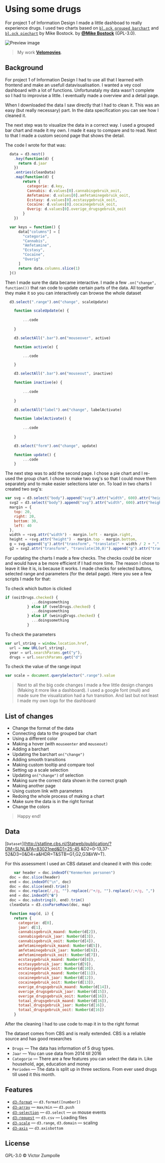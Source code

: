 # Using some drugs

For project 1 of Information Design I made a little dashboad to really experience drugs. I used two charts based on [`bl.ock grouped barchart`](https://bl.ocks.org/mbostock/3887051) and [`bl.ock piechart`](https://bl.ocks.org/mbostock/3887235) by Mike Bostock. by
[**@Mike Bostock**](https://github.com/mike-bostock) (GPL-3.0).

![Preview image](logo.png)
> My work
> [**Velomovies**](https://velomovies.github.io/ID-Project-1).

## Background

For project 1 of Information Design I had to use all that I learned with frontend and make an usefull datavisualisation. I wanted a vey cool dashboard with a lot of functions. Unfortunataly my data wasn't complete so I had to improvise a little. I eventually made a overview and a detail page.

When I downloaded the data I saw directly that I had to clean it. This was an easy (but really necessary) part. In the data specification you can see how I cleaned it. 

The next step was to visualize the data in a correct way. I used a grouped bar chart and made it my own. I made it easy to compare and to read. Next to that I made a custom second page that shows the detail.

The code I wrote for that was:
```javascript
  data = d3.nest()
    .key(function(d) {
      return d.jaar
    })
    .entries(cleanData)
    .map(function(d) {
        return {
          categorie: d.key,
          Cannabis: d.values[0].cannabisgebruik_ooit,
          Amfetamine: d.values[0].amfetaminegebruik_ooit,
          Ecstasy: d.values[0].ecstasygebruik_ooit,
          Cocaïne: d.values[0].cocainegebruik_ooit,
          Overig: d.values[0].overige_drugsgebruik_ooit
        }
    })

  var keys = function() {
      data["columns"] = [
        "categorie",
        "Cannabis",
        "Amfetamine",
        "Ecstasy",
        "Cocaïne",
        "Overig"
      ]
      return data.columns.slice(1)
  }()
```
Then I made sure the data became interactive. I made a few `.on("change", function())` that ran code to update certain parts of the data. All together they make it so you can interactively can browse the whole dataset 
```javascript
  d3.select(".range").on("change", scaleUpdate)

    function scaleUpdate(e) {
      
        ...code
      
    }

    d3.selectAll(".bar").on("mouseover", active)

    function active(e) {

        ...code

    }

    d3.selectAll(".bar").on("mouseout", inactive)

    function inactive(e) {
        
        ...code
        
    }

    d3.selectAll("label").on("change", labelActivate)

    function labelActivate() {
        
        ...code
        
    }

    d3.select("form").on("change", update)

    function update() {
        ...code
    }
```
The next step was to add the second page. I chose a pie chart and I re-used the group chart. I chose to make two svg's so that I could move them separately and to make easier selections later on. To load in two charts I created two svg's:
```javascript
var svg = d3.select("body").append("svg").attr("width", 600).attr("height", 500),
  svg2 = d3.select("body").append("svg").attr("width", 600).attr("height", 500),
  margin = {
    top: 20,
    right: 20,
    bottom: 30,
    left: 40
  },
  width = +svg.attr("width") - margin.left - margin.right,
  height = +svg.attr("height") - margin.top - margin.bottom,
  g = svg.append("g").attr("transform", "translate(" + width / 2 + "," + height / 2 + ")")
  g2 = svg2.attr("transform", "translate(30,0)").append("g").attr("transform", "translate(" + margin.left + "," + margin.top + ")")
```

For updating the charts I made a few checks. The checks could be nicer and would have a be more efficient if I had more time. The reason I chose to leave it like it is, is because it works. I made checks for selected buttons, selected range and parameters (for the detail page).  Here you see a few scripts I made for that:

To check which button is clicked 
```javascript
if (ooitDrugs.checked) {
            ...doingsomething
          } else if (veelDrugs.checked) {
            ...doingsomething
          } else if (weinigDrugs.checked) {
            ...doingsomething
          }
```

To check the parameters
```javascript
var url_string = window.location.href,
  url = new URL(url_string),
  year = url.searchParams.get("y"),
  drugs = url.searchParams.get("d")
```

To check the value of the range input
```javascript
var scale = document.querySelector(".range").value
```

> Next to all the big code changes I made a few little design changes (Making it more like a dashboard). I used a google font (muli) and made sure the visualization had a fun transition. And last but not least I made my own logo for the dashboard

## List of changes

* Change the format of the data
* Connecting data to the grouped bar chart
* Using a different color
* Making a hover (with `mouseenter` and `mouseout)`
* Adding a barchart
* Updating the barchart `on("change")`
* Adding smooth transitions
* Making custom tooltip and compare tool
* Setting up a scale selection
* Updating `on("change")` of selection
* Making sure the correct data shown in the correct graph
* Making another page
* Using custom link with parameters
* Redoing the whole process of making a chart
* Make sure the data is in the right format
* Change the colors

> Happy end! 

## Data

[`Dataset`](http://statline.cbs.nl/Statweb/publication/?DM=SLNL&PA=83021ned&D1=25-45
&D2=0-13,37-52&D3=0&D4=a&HDR=T&STB=G1,G2,G3&VW=T). 

For this assessment I used an CBS dataset and cleaned it with this code:
```javascript
    var header = doc.indexOf("Kenmerken personen")
  doc = doc.slice(header)
  end = doc.indexOf("\n", doc)
  doc = doc.slice(end).trim()
  doc = doc.replace(/,/g, "").replace(/"+/g, "").replace(/;+/g, ",")
  end = doc.indexOf("�")
  doc = doc.substring(0, end).trim()
  cleanData = d3.csvParseRows(doc, map)

  function map(d, i) {
    return {
      categorie: d[0],
      jaar: d[1],
      cannabisgebruik_maand: Number(d[2]),
      cannabisgebruik_jaar: Number(d[3]),
      cannabisgebruik_ooit: Number(d[4]),
      amfetaminegebruik_maand: Number(d[5]),
      amfetaminegebruik_jaar: Number(d[6]),
      amfetaminegebruik_ooit: Number(d[7]),
      ecstasygebruik_maand: Number(d[8]),
      ecstasygebruik_jaar: Number(d[9]),
      ecstasygebruik_ooit: Number(d[10]),
      cocainegebruik_maand: Number(d[11]),
      cocainegebruik_jaar: Number(d[12]),
      cocainegebruik_ooit: Number(d[13]),
      overige_drugsgebruik_maand: Number(d[14]),
      overige_drugsgebruik_jaar: Number(d[15]),
      overige_drugsgebruik_ooit: Number(d[16]),
      totaal_drugsgebruik_maand: Number(d[16]),
      totaal_drugsgebruik_jaar: Number(d[16]),
      totaal_drugsgebruik_ooit: Number(d[16])
    }
```
After the cleaning I had to use code to map it in to the right format

The dataset comes from CBS and is really extended. CBS is a reliable source and has good researches
* `Drugs` — The data has information of 5 drug types. 
* `Jaar` — You can use data from 2014 till 2016
* `Categorie` — There are a few features you can select the data in. Like household, age, education and money
* `Perioden` — The data is split up in three sections. From ever used drugs till used it this month.

## Features
*   [`d3-format`](https://github.com/d3/d3-format#api-reference)
    — `d3.format([number])`
*   [`d3-array`](https://github.com/d3/d3-array)
    — `max/min`
    — `d3.push` 
*   [`d3-selection`](https://github.com/d3/d3-selection#d3-selection)
    — `d3.select`
    — `on` mouse events
*   [`d3-request`](https://github.com/d3/d3-request#api-reference)
    — `d3.csv`
    — Loading files
*   [`d3-scale`](https://github.com/d3/d3-scale#api-reference)
    — `d3.range`,  `d3.domain`
    — scaling
*   [`d3-axis`](https://github.com/d3/d3-axis#d3-axis)
    — `d3.axisbottom`
    
    
    

## License

GPL-3.0 © Victor Zumpolle
